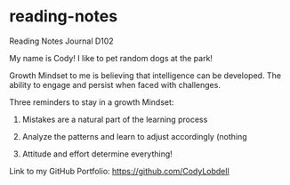 # reading-notes

Reading Notes Journal D102

My name is Cody! I like to pet random dogs at the park!

Growth Mindset to me is believing that intelligence can be developed. The ability to engage and persist when faced with challenges.

Three reminders to stay in a growth Mindset:

1. Mistakes are a natural part of the learning process

2. Analyze the patterns and learn to adjust accordingly (nothing 

3. Attitude and effort determine everything!  

Link to my GitHub Portfolio: <https://github.com/CodyLobdell>
